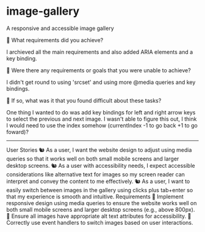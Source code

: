 # image-gallery
A responsive and accessible image gallery 

🎯 What requirements did you achieve?

I archieved all the main requirements and also added ARIA elements and a key binding.

🎯 Were there any requirements or goals that you were unable to achieve?

I didn't get round to using 'srcset' and using more @media queries and key bindings.

🎯 If so, what was it that you found difficult about these tasks?

One thing I wanted to do was add key bindings for left and right arrow keys to select the previous and next image. I wasn't able to figure this out, I think I would need to use the index somehow (currentIndex -1 to go back +1 to go foward)?


______________________________________________________________________
User Stories
🐿️ As a user, I want the website design to adjust using media queries so that it works well on both small mobile screens and larger desktop screens.
🐿️ As a user with accessibility needs, I expect accessible considerations like alternative text for images so my screen reader can interpret and convey the content to me effectively.
🐿️ As a user, I want to easily switch between images in the gallery using clicks plus tab+enter so that my experience is smooth and intuitive.
Requirements
🎯 Implement responsive design using media queries to ensure the website works well on both small mobile screens and larger desktop screens (e.g., above 800px).
🎯 Ensure all images have appropriate alt text attributes for accessibility.
🎯 Correctly use event handlers to switch images based on user interactions.